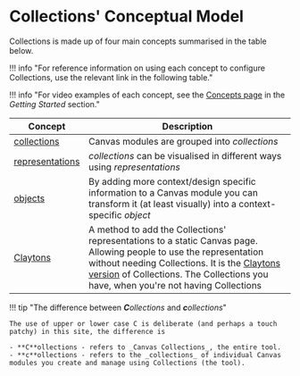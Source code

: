 # Collections' Conceptual Model

Collections is made up of four main concepts summarised in the table below. 

!!! info "For reference information on using each concept to configure Collections, use the relevant link in the following table."

!!! info "For video examples of each concept, see the [Concepts page](../../getting-started/101/concepts.md) in the _Getting Started_ section."

| Concept | Description |
| ---- | ----- |
| [collections](collections/overview.md) | Canvas modules are grouped into _collections_ |
| [representations](representations/overview.md) | _collections_ can be visualised in different ways using _representations_ |
| [objects](objects/overview.md) | By adding more context/design specific information to a Canvas module you can transform it (at least visually) into a context-specific _object_ |
| [Claytons](../conceptual-model/representations/claytons/overview.md) | A method to add the Collections' representations to a static Canvas page. Allowing people to use the representation without needing Collections. It is the [Claytons version](https://en.wikipedia.org/wiki/Claytons) of Collections. The Collections you have, when you're not having Collections |


!!! tip "The difference between _**C**ollections_ and _**c**ollections_"

	The use of upper or lower case C is deliberate (and perhaps a touch patchy) in this site, the difference is

	- **C**ollections - refers to _Canvas Collections_, the entire tool.
	- **c**ollections - refers to the _collections_ of individual Canvas modules you create and manage using Collections (the tool).

